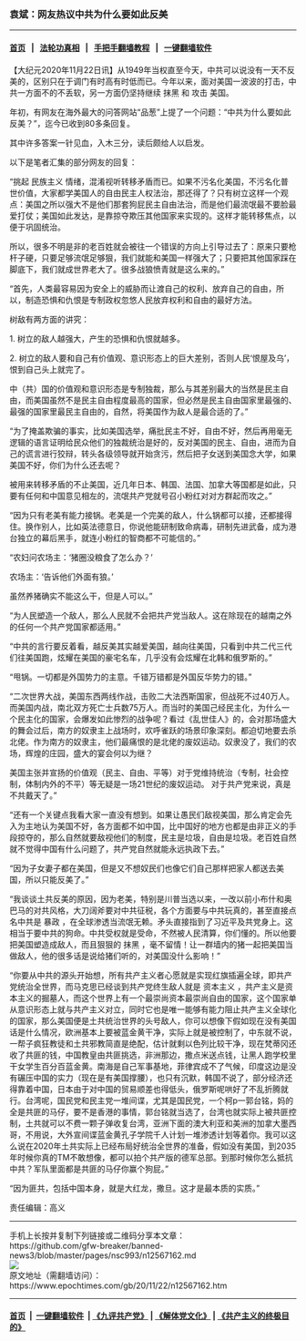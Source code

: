 ### 袁斌：网友热议中共为什么要如此反美
------------------------

#### [首页](https://github.com/gfw-breaker/banned-news3/blob/master/README.md) &nbsp;&nbsp;|&nbsp;&nbsp; [法轮功真相](https://github.com/begood0513/basic/blob/master/README.md)  &nbsp;&nbsp;|&nbsp;&nbsp; [手把手翻墙教程](https://github.com/gfw-breaker/guides/wiki)  &nbsp;&nbsp;|&nbsp;&nbsp; [一键翻墙软件](https://github.com/gfw-breaker/nogfw/blob/master/README.md)  



<div><p>
 【大纪元2020年11月22日讯】从1949年当权直至今天，中共可以说没有一天不反美的，区别只在于调门有时高有时低而已。今年以来，面对美国一波波的打击，中共一方面不的不丢软，另一方面仍坚持继续
 <ok href="https://www.epochtimes.com/gb/tag/%E6%8A%B9%E9%BB%91.html">
  抹黑
 </ok>
 和
 <ok href="https://www.epochtimes.com/gb/tag/%E6%94%BB%E5%87%BB.html">
  攻击
 </ok>
 美国。
</p>
<p>
 年初，有网友在海外最大的问答网站“品葱”上提了一个问题：“中共为什么要如此反美？”，迄今已收到80多条回复。
</p>
<p>
 其中许多答案一针见血，入木三分，读后颇给人以启发。
</p>
<p>
 以下是笔者汇集的部分网友的回复：
</p>
<p>
 “挑起
 <ok href="https://www.epochtimes.com/gb/tag/%E6%B0%91%E6%97%8F%E4%B8%BB%E4%B9%89.html">
  民族主义
 </ok>
 情绪，混淆视听转移矛盾而已。如果不污名化美国，不污名化普世价值，大家都学美国人的自由民主人权法治，那还得了？只有树立这样一个观点：美国之所以强大不是他们那套狗屁民主自由法治，而是他们最流氓最不要脸最爱打仗；美国如此发达，是靠掠夺欺压其他国家来实现的。这样才能转移焦点，以便于巩固统治。
</p>
<p>
 所以，很多不明是非的老百姓就会被往一个错误的方向上引导过去了：原来只要枪杆子硬，只要足够流氓足够狠，我们就能和美国一样强大了；只要把其他国家踩在脚底下，我们就成世界老大了。很多战狼愤青就是这么来的。”
</p>
<p>
 “首先，人类最容易因为安全上的威胁而让渡自己的权利、放弃自己的自由，所以，制造恐惧和仇恨是专制政权忽悠人民放弃权利和自由的最好方法。
</p>
<p>
 树敌有两方面的讲究：
</p>
<p>
 1. 树立的敌人越强大，产生的恐惧和仇恨就越多。
</p>
<p>
 2. 树立的敌人要和自己有价值观、意识形态上的巨大差别，否则人民‘恨屋及乌’，恨到自己头上就完了。
</p>
<p>
 中（共）国的价值观和意识形态是专制独裁，那么与其差别最大的当然是民主自由，而美国虽然不是民主自由程度最高的国家，但必然是民主自由国家里最强的、最强的国家里最民主自由的，自然，将美国作为敌人是最合适的了。”
</p>
<p>
 “为了掩盖欺骗的事实，比如美国选举，痛批民主不好，自由不好，然后再用毫无逻辑的语言证明给民众他们的独裁统治是好的，反对美国的民主、自由，进而为自己的谎言进行狡辩，转头各级领导就开始贪污，然后把子女送到美国念大学，如果美国不好，你们为什么还去呢？
</p>
<p>
 被用来转移矛盾的不止美国，近几年日本、韩国、法国、加拿大等国都是如此，只要有任何和中国意见相左的，流氓共产党就号召小粉红对对方群起而攻之。”
</p>
<p>
 “因为只有老美有能力接锅。老美是一个完美的敌人，什么锅都可以接，还都接得住。换作别人，比如英法德意日，你说他能研制致命病毒，研制先进武备，成为港台独立的幕后黑手，就连小粉红的智商都不可能信的。”
</p>
<p>
 “农妇问农场主：‘猪圈没粮食了怎么办？’
</p>
<p>
 农场主：‘告诉他们外面有狼。’
</p>
<p>
 虽然养猪确实不能这么干，但是人可以。”
</p>
<p>
 “为人民塑造一个敌人，那么人民就不会把共产党当敌人。这在除现在的越南之外的任何一个共产党国家都适用。”
</p>
<p>
 “中共的言行要反着看，越反美其实越爱美国，越向往美国，只看到中共二代三代们往美国跑，炫耀在美国的豪宅名车，几乎没有会炫耀在北韩和俄罗斯的。”
</p>
<p>
 “甩锅。一切都是外国势力的主意。千错万错都是外国反华势力的错。”
</p>
<p>
 “二次世界大战，美国东西两线作战，击败二大法西斯国家，但战死不过40万人。而美国内战，南北双方死亡士兵数75万人。而当时的美国己经民主化，为什么一个民主化的国家，会爆发如此惨烈的战争呢？看过《乱世佳人》的，会对那场盛大的舞会过后，南方的奴隶主上战场时，欢呼雀跃的场景印象深刻。都迫切地要去杀北佬。作为南方的奴隶主，他们最痛恨的是北佬的废奴运动。奴隶没了，我们的农场，辉煌的庄园，盛大的宴会何以为继？
</p>
<p>
 美国主张并宣扬的价值观（民主、自由、平等）对于党维持统治（专制，社会控制，体制内外的不平）等无疑是一场21世纪的废奴运动。 对于共产党来说，真是不共戴天了。”
</p>
<p>
 “还有一个关键点我看大家一直没有想到。如果让愚民们敌视美国，那么肯定会先入为主地认为美国不好，各方面都不如中国，比中国好的地方也都是由非正义的手段掠夺的，那么自然就要敌视他们的制度，民主是垃圾，自由是垃圾。老百姓自然就不觉得中国有什么问题了，共产党自然就能永远执政下去。”
</p>
<p>
 “因为子女妻子都在美国，但是又不想奴民们也像它们自己那样把家人都送去美国，所以只能反美了。”
</p>
<p>
 “我谈谈土共反美的原因，因为老美，特别是川普当选以来，一改以前小布什和奥巴马的对共风格，大刀阔斧要对中共征税，各个方面要与中共玩真的，甚至直接点名中共是
 <ok href="https://www.epochtimes.com/gb/tag/%E6%9A%B4%E6%94%BF.html">
  暴政
 </ok>
 ，在全球渗透当流氓无赖。矛头直接指到了习近平及共党身上。这相当于要中共的狗命。中共受权就是受命，不然被人民清算，你们懂的。所以他要把美国塑造成敌人，而且狠狠的
 <ok href="https://www.epochtimes.com/gb/tag/%E6%8A%B9%E9%BB%91.html">
  抹黑
 </ok>
 ，毫不留情！让一群墙内的猪一起把美国当做敌人，他的很多话是说给猪们听的，对美国没什么影响！”
</p>
<p>
 “你要从中共的源头开始想，所有共产主义者心愿就是实现红旗插遍全球，即共产党统治全世界，而马克思已经谈到共产党终生敌人就是
 <ok href="https://www.epochtimes.com/gb/tag/%E8%B5%84%E6%9C%AC%E4%B8%BB%E4%B9%89.html">
  资本主义
 </ok>
 ，共产主义是资本主义的掘墓人，而这个世界上有一个最崇尚资本最崇尚自由的国家，这个国家单从意识形态上就与共产主义对立，同时它也是唯一能够有能力阻止共产主义全球化的国家，那么美国便是土共统治世界的头号敌人，你可以想像下假如现在没有美国话是什么情况，欧洲基本上要被蓝金黄干净，实际上就是被控制了，中东就不说，一帮子疯狂教徒和土共邪教简直是绝配，估计就剩以色列比较干净，现在梵蒂冈还收了共匪的钱，中国教皇由共匪挑选，非洲那边，撒点米送点钱，让黑人跑学校里干女学生百分百蓝金黄。南海是自己军事基地，菲律宾成不了气候，印度这边是没有碾压中国的实力（现在是有美国撑腰），也只有沉默，韩国不说了，部分经济还得靠着中国，日本由于对中国的贸易顺差也得低头，俄罗斯呢哄好了不乱折腾就行。台湾呢，国民党和民主党一堆间谍，尤其是国民党，一个柯p一郭台铭，妈的全是共匪的马仔，要不是香港的事情，郭台铭就当选了，台湾也就实际上被共匪控制，土共就可以不费一颗子弹收复台湾，亚洲下面的澳大利亚和美洲的加拿大墨西哥，不用说，大外宣间谍蓝金黄孔子学院千人计划一堆渗透计划等着你。我可以这么说在2020年土共实际上已经布局好统治全世界的准备，假如没有美国，到2035年时候你真的TM不敢想像，都可以拍个共产版的德军总部。到那时候你怎么抵抗中共？军队里面都是共匪的马仔你赢个狗屁。”
</p>
<p>
 “因为匪共，包括中国本身，就是大红龙，撒旦。这才是最本质的实质。”
</p>
<p>
 责任编辑：高义
</p>
<p>
</p>
</div>
<hr/>
手机上长按并复制下列链接或二维码分享本文章：<br/>
https://github.com/gfw-breaker/banned-news3/blob/master/pages/nsc993/n12567162.md <br/>
<a href='https://github.com/gfw-breaker/banned-news3/blob/master/pages/nsc993/n12567162.md'><img src='https://github.com/gfw-breaker/banned-news3/blob/master/pages/nsc993/n12567162.md.png'/></a> <br/>
原文地址（需翻墙访问）：https://www.epochtimes.com/gb/20/11/22/n12567162.htm


------------------------
#### [首页](https://github.com/gfw-breaker/banned-news3/blob/master/README.md) &nbsp;|&nbsp; [一键翻墙软件](https://github.com/gfw-breaker/nogfw/blob/master/README.md) &nbsp;| [《九评共产党》](https://github.com/gfw-breaker/9ping.md/blob/master/README.md#九评之一评共产党是什么) | [《解体党文化》](https://github.com/gfw-breaker/jtdwh.md/blob/master/README.md) | [《共产主义的终极目的》](https://github.com/gfw-breaker/gczydzjmd.md/blob/master/README.md)


<img src='http://gfw-breaker.win/banned-news3/pages/nsc993/n12567162.md' width='0px' height='0px'/>